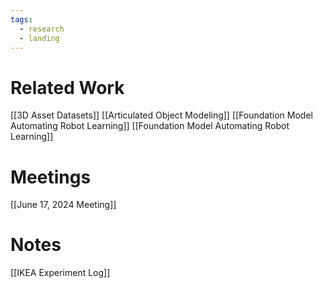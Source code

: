 ```yaml
---
tags:
  - research
  - landing
---
```

# Related Work
[[3D Asset Datasets]]
[[Articulated Object Modeling]]
[[Foundation Model Automating Robot Learning]]
[[Foundation Model Automating Robot Learning]]

# Meetings
[[June 17, 2024 Meeting]]

# Notes
[[IKEA Experiment Log]]


